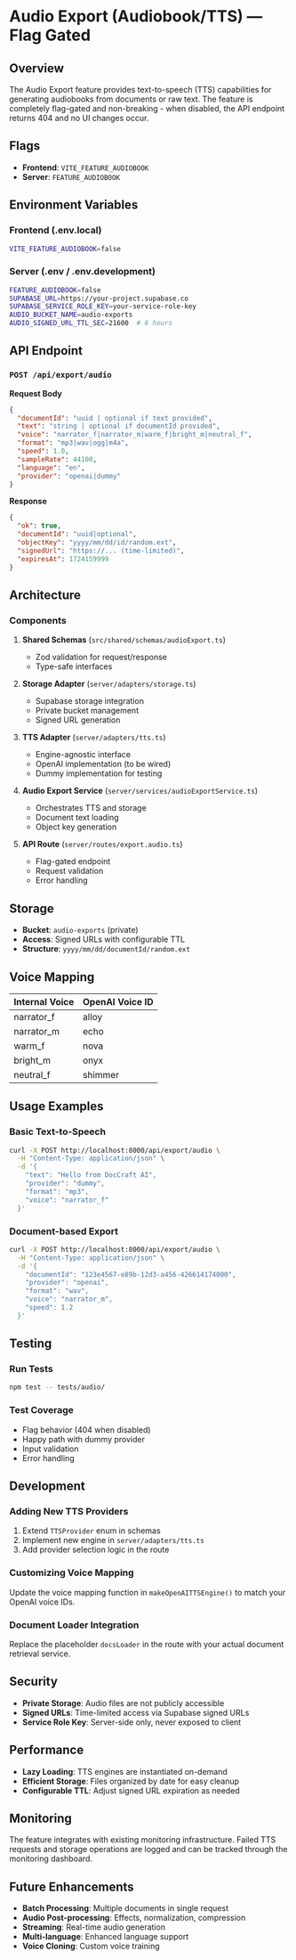 # Audio Export (Audiobook/TTS) — Flag Gated

## Overview

The Audio Export feature provides text-to-speech (TTS) capabilities for generating audiobooks from documents or raw text. The feature is completely flag-gated and non-breaking - when disabled, the API endpoint returns 404 and no UI changes occur.

## Flags

- **Frontend**: `VITE_FEATURE_AUDIOBOOK`
- **Server**: `FEATURE_AUDIOBOOK`

## Environment Variables

### Frontend (.env.local)

```bash
VITE_FEATURE_AUDIOBOOK=false
```

### Server (.env / .env.development)

```bash
FEATURE_AUDIOBOOK=false
SUPABASE_URL=https://your-project.supabase.co
SUPABASE_SERVICE_ROLE_KEY=your-service-role-key
AUDIO_BUCKET_NAME=audio-exports
AUDIO_SIGNED_URL_TTL_SEC=21600  # 6 hours
```

## API Endpoint

### `POST /api/export/audio`

**Request Body**

```json
{
  "documentId": "uuid | optional if text provided",
  "text": "string | optional if documentId provided",
  "voice": "narrator_f|narrator_m|warm_f|bright_m|neutral_f",
  "format": "mp3|wav|ogg|m4a",
  "speed": 1.0,
  "sampleRate": 44100,
  "language": "en",
  "provider": "openai|dummy"
}
```

**Response**

```json
{
  "ok": true,
  "documentId": "uuid|optional",
  "objectKey": "yyyy/mm/dd/id/random.ext",
  "signedUrl": "https://... (time-limited)",
  "expiresAt": 1724159999
}
```

## Architecture

### Components

1. **Shared Schemas** (`src/shared/schemas/audioExport.ts`)
   - Zod validation for request/response
   - Type-safe interfaces

2. **Storage Adapter** (`server/adapters/storage.ts`)
   - Supabase storage integration
   - Private bucket management
   - Signed URL generation

3. **TTS Adapter** (`server/adapters/tts.ts`)
   - Engine-agnostic interface
   - OpenAI implementation (to be wired)
   - Dummy implementation for testing

4. **Audio Export Service** (`server/services/audioExportService.ts`)
   - Orchestrates TTS and storage
   - Document text loading
   - Object key generation

5. **API Route** (`server/routes/export.audio.ts`)
   - Flag-gated endpoint
   - Request validation
   - Error handling

## Storage

- **Bucket**: `audio-exports` (private)
- **Access**: Signed URLs with configurable TTL
- **Structure**: `yyyy/mm/dd/documentId/random.ext`

## Voice Mapping

| Internal Voice | OpenAI Voice ID |
| -------------- | --------------- |
| narrator_f     | alloy           |
| narrator_m     | echo            |
| warm_f         | nova            |
| bright_m       | onyx            |
| neutral_f      | shimmer         |

## Usage Examples

### Basic Text-to-Speech

```bash
curl -X POST http://localhost:8000/api/export/audio \
  -H "Content-Type: application/json" \
  -d '{
    "text": "Hello from DocCraft AI",
    "provider": "dummy",
    "format": "mp3",
    "voice": "narrator_f"
  }'
```

### Document-based Export

```bash
curl -X POST http://localhost:8000/api/export/audio \
  -H "Content-Type: application/json" \
  -d '{
    "documentId": "123e4567-e89b-12d3-a456-426614174000",
    "provider": "openai",
    "format": "wav",
    "voice": "narrator_m",
    "speed": 1.2
  }'
```

## Testing

### Run Tests

```bash
npm test -- tests/audio/
```

### Test Coverage

- Flag behavior (404 when disabled)
- Happy path with dummy provider
- Input validation
- Error handling

## Development

### Adding New TTS Providers

1. Extend `TTSProvider` enum in schemas
2. Implement new engine in `server/adapters/tts.ts`
3. Add provider selection logic in the route

### Customizing Voice Mapping

Update the voice mapping function in `makeOpenAITTSEngine()` to match your OpenAI voice IDs.

### Document Loader Integration

Replace the placeholder `docsLoader` in the route with your actual document retrieval service.

## Security

- **Private Storage**: Audio files are not publicly accessible
- **Signed URLs**: Time-limited access via Supabase signed URLs
- **Service Role Key**: Server-side only, never exposed to client

## Performance

- **Lazy Loading**: TTS engines are instantiated on-demand
- **Efficient Storage**: Files organized by date for easy cleanup
- **Configurable TTL**: Adjust signed URL expiration as needed

## Monitoring

The feature integrates with existing monitoring infrastructure. Failed TTS requests and storage operations are logged and can be tracked through the monitoring dashboard.

## Future Enhancements

- **Batch Processing**: Multiple documents in single request
- **Audio Post-processing**: Effects, normalization, compression
- **Streaming**: Real-time audio generation
- **Multi-language**: Enhanced language support
- **Voice Cloning**: Custom voice training
